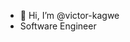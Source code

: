 - 👋 Hi, I’m @victor-kagwe
- Software Engineer 
  

<!---
victor-kagwe/victor-kagwe is a ✨ special ✨ repository because its `README.md` (this file) appears on your GitHub profile.
You can click the Preview link to take a look at your changes.
--->

